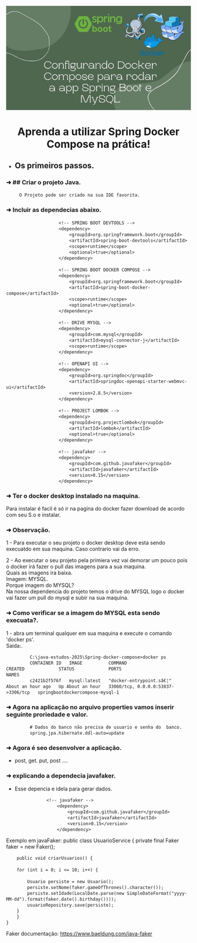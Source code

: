  <p align="center">
  <img src="https://github.com/EduardoNofre/Spring-docker-compose/blob/main/hq720.jpg" alt="Sublime's custom image"/>  
</p>

 <h1 align="center">
         Aprenda a utilizar Spring Docker Compose na prática!
 </h1>

 - ## Os primeiros passos.
   
### ➜ ## Criar o projeto Java.
         O Projeto pode ser criado na sua IDE favorita.
   
### ➜  Incluir as dependecias abaixo.
   
                 		<!-- SPRING BOOT DEVTOOLS -->
                 		<dependency>
                 			<groupId>org.springframework.boot</groupId>
                 			<artifactId>spring-boot-devtools</artifactId>
                 			<scope>runtime</scope>
                 			<optional>true</optional>
                 		</dependency>
                 
                 		<!-- SPRING BOOT DOCKER COMPOSE -->
                 		<dependency>
                 			<groupId>org.springframework.boot</groupId>
                 			<artifactId>spring-boot-docker-compose</artifactId>
                 			<scope>runtime</scope>
                 			<optional>true</optional>
                 		</dependency>
                 
                 		<!-- DRIVE MYSQL -->
                 		<dependency>
                 			<groupId>com.mysql</groupId>
                 			<artifactId>mysql-connector-j</artifactId>
                 			<scope>runtime</scope>
                 		</dependency>
                 
                 		<!-- OPENAPI UI -->
                 		<dependency>
                 			<groupId>org.springdoc</groupId>
                 			<artifactId>springdoc-openapi-starter-webmvc-ui</artifactId>
                 			<version>2.8.5</version>
                 		</dependency>
                 
                 		<!-- PROJECT LOMBOK -->
                 		<dependency>
                 			<groupId>org.projectlombok</groupId>
                 			<artifactId>lombok</artifactId>
                 			<optional>true</optional>
                 		</dependency>

                   		<!-- javafaker -->
                		<dependency>
                			<groupId>com.github.javafaker</groupId>
                			<artifactId>javafaker</artifactId>
                			<version>0.15</version>
                		</dependency>

### ➜ Ter o docker desktop instalado na maquina.
   Para instalar é facil é só ir na pagina do docker fazer download de acordo com seu S.o e instalar.

### ➜ Observação.

1 - Para executar o seu projeto o docker desktop deve esta sendo execuatdo em sua maquina.
    Caso contrario vai da erro.
         
2 - Ao executar o seu projeto pela primiera vez vai demorar um pouco pois o docker irá fazer o pull das imagens para a sua maquina.<br>
    Quais as imagens ira baixa.<br>
    Imagem: MYSQL.<br>
    Porque imagem do MYSQL?<br>
     Na nossa dependencia do projeto temos o drive do MYSQL logo o docker vai fazer um pull do mysql e subir na sua maquina.<br>
### ➜ Como verificar se a imagem do MYSQL esta sendo execuata?.<br>
 1 - abra um terminal qualquer em sua maquina e execute o comando 'docker ps'.<br>
    Saida:.<br>
    
             C:\java-estudos-2025\Spring-docker-compose>docker ps
             CONTAINER ID   IMAGE          COMMAND                  CREATED             STATUS             PORTS                                NAMES
             c2421b2f576f   mysql:latest   "docker-entrypoint.sâ€¦"   About an hour ago   Up About an hour   33060/tcp, 0.0.0.0:53837->3306/tcp   springbootdockercompose-mysql-1
   
### ➜ Agora na aplicação no arquivo properties vamos inserir seguinte proriedade e valor.
             # Dados do banco não precisa de usuario e senha do  banco.
             spring.jpa.hibernate.ddl-auto=update

### ➜ Agora é seo desenvolver a aplicação.
 - post, get. put, post ....

### ➜ explicando a dependecia javafaker.
  - Esse depencia e idela para gerar dados.
    
               		<!-- javafaker -->
                		<dependency>
                			<groupId>com.github.javafaker</groupId>
                			<artifactId>javafaker</artifactId>
                			<version>0.15</version>
                		</dependency>
   
Exemplo em javaFaker:
public class UsuarioService {
   		private final Faker faker = new Faker();

   		public void criarUsuarios() {

		for (int i = 0; i <= 10; i++) {

			Usuario persiste = new Usuario();
			persiste.setNome(faker.gameOfThrones().character());
			persiste.setIdade(LocalDate.parse(new SimpleDateFormat("yyyy-MM-dd").format(faker.date().birthday())));
			usuarioRepository.save(persiste);
		}
  	    }
	}
 Faker documentação:
 https://www.baeldung.com/java-faker
